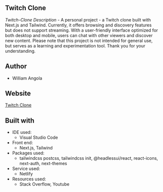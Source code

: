 ## Twitch Clone

_Twitch-Clone Description -_
A personal project - a Twitch clone built with Next.js and Tailwind. Currently, it offers browsing and discovery features but does not support streaming. With a user-friendly interface optimized for both desktop and mobile, users can chat with other viewers and discover new content. Please note that this project is not intended for general use, but serves as a learning and experimentation tool. Thank you for your understanding.

## Author

- William Angola

## Website

[Twitch Clone](https://wangola.netlify.app/)

## Built with

- IDE used:
  - Visual Studio Code
- Front end:
  - Next.js, Tailwind
- Packages used:
  - tailwindcss postcss, tailwindcss init, @headlessui/react, react-icons, next-auth, next-themes
- Service used:
  - Netlify
- Resources used:
  - Stack Overflow, Youtube
